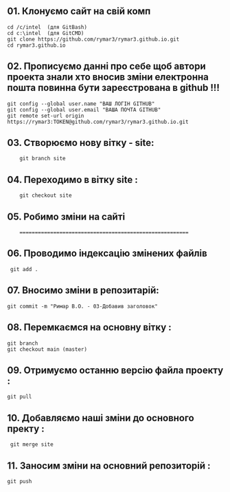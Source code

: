 

## 01. Клонуємо сайт на свій комп
  	cd /c/intel  (для GitBash)
	cd c:\intel  (для GitCMD)
	git clone https://github.com/rymar3/rymar3.github.io.git
	cd rymar3.github.io
	
## 02. Прописуємо данні про себе щоб автори проекта знали хто вносив зміни електронна пошта повинна бути зареєстрована в github !!!
	git config --global user.name "ВАШ ЛОГІН GITHUB"
	git config --global user.email "ВАША ПОЧТА GITHUB"	
	git remote set-url origin https://rymar3:TOKEN@github.com/rymar3/rymar3.github.io.git
## 03. 	Створюємо нову вітку - site:
		git branch site
## 04.	Переходимо в вітку site :
		git checkout site
## 05.   Робимо зміни на сайті
		=======================================================
## 06.  Проводимо індексацію змінених файлів
	 git add .

## 07.  Вносимо зміни в репозитарій:
	git commit -m "Римар В.О. - 03-Добавив заголовок"

## 08.	Перемкаємся на основну вітку :
	git branch
	git checkout main (master)
	
## 09.  Отримуємо останню версію файла проекту :
	git pull 

## 10.  Добавляємо наші зміни до основного пректу : 		
	 git merge site

## 11. Заносим зміни на основний репозиторій :
	git push
